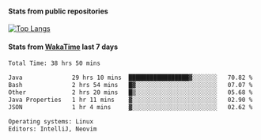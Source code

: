 #### Stats from public repositories

[![Top Langs](https://github-readme-stats.vercel.app/api/top-langs/?username=hyoghurt&layout=compact&exclude_repo=multiserver,docker_compose&langs_count=6)](https://github.com/anuraghazra/github-readme-stats)

#### Stats from [WakaTime](https://wakatime.com/@hyoghurt) last 7 days
<!--START_SECTION:waka-->

```txt
Total Time: 38 hrs 50 mins

Java              29 hrs 10 mins  █████████████████▓░░░░░░░   70.82 %
Bash              2 hrs 54 mins   █▓░░░░░░░░░░░░░░░░░░░░░░░   07.07 %
Other             2 hrs 20 mins   █▒░░░░░░░░░░░░░░░░░░░░░░░   05.68 %
Java Properties   1 hr 11 mins    ▓░░░░░░░░░░░░░░░░░░░░░░░░   02.90 %
JSON              1 hr 4 mins     ▓░░░░░░░░░░░░░░░░░░░░░░░░   02.62 %

Operating systems: Linux
Editors: IntelliJ, Neovim
```

<!--END_SECTION:waka-->
